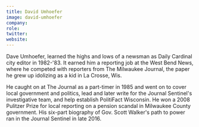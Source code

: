 ```yaml
---
title: David Umhoefer
image: david-umhoefer
company: 
role: 
twitter: 
website: 
---
```

Dave Umhoefer, learned the highs and lows of a newsman as Daily Cardinal city editor in 1982-'83. It earned him a reporting job at the West Bend News, where he competed with reporters from The Milwaukee Journal, the paper he grew up idolizing as a kid in La Crosse, Wis.

He caught on at The Journal as a part-timer in 1985 and went on to cover local government and politics, lead and later write for the Journal Sentinel's investigative team, and help establish PolitiFact Wisconsin. He won a 2008 Pulitzer Prize for local reporting on a pension scandal in Milwaukee County government. His six-part biography of Gov. Scott Walker's path to power ran in the Journal Sentinel in late 2016.